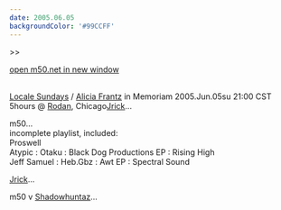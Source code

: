 ```yaml
---
date: 2005.06.05
backgroundColor: '#99CCFF'
---
```


\>>

[open m50.net in new window  
](http://m50.net/)

[  
Locale Sundays](http://www.localeevents.com/) / [Alicia Frantz](http://www.audiblefrequency.net/) in Memoriam 2005.Jun.05su 21:00 CST 5hours @ [Rodan](http://www.rodan.ws/), Chicago[Jrick](http://www.jrick.com/)...  


m50...  
incomplete playlist, included:  
Proswell  
Atypic : Otaku : Black Dog Productions EP : Rising High  
Jeff Samuel : Heb.Gbz : Awt EP : Spectral Sound  

[Jrick](http://www.jrick.com/)...  

m50 v [Shadowhuntaz](http://www.shadowhuntaz.com/)...